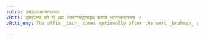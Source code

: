 ```yaml
---
sutra: कुमहद्भ्यामन्यतरस्याम्
vRtti: कुमहद्भ्यां परो यो ब्रह्मा तदन्तात्तत्पुरुषाट्टच् प्रत्ययो भवत्यन्यतरस्याम् ॥
vRtti_eng: The affix _tach_ comes optionally after the word _brahman_ preceded by the words कु and महत्, in a _Tatpurusha_ compound.

---
```

